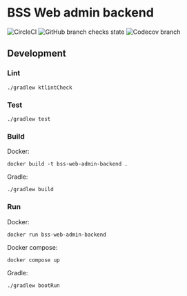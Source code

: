 # BSS Web admin backend
![CircleCI](https://img.shields.io/circleci/build/github/BSStudio/bss-web-admin-backend/main?label=build)
![GitHub branch checks state](https://img.shields.io/github/checks-status/BSStudio/bss-web-admin-backend/main)
![Codecov branch](https://img.shields.io/codecov/c/gh/BSStudio/bss-web-admin-backend/main)

## Development
### Lint
```shell
./gradlew ktlintCheck
```
### Test
```shell
./gradlew test
```
### Build
Docker:
```shell
docker build -t bss-web-admin-backend .
```
Gradle:
```shell
./gradlew build
```
### Run
Docker:
```shell
docker run bss-web-admin-backend
```
Docker compose:
```shell
docker compose up
```
Gradle:
```shell
./gradlew bootRun
```
